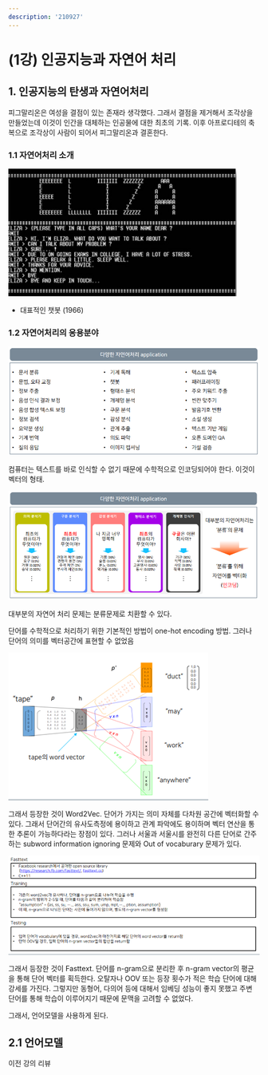 ```yaml
---
description: '210927'
---
```


# \(1강\) 인공지능과 자연어 처리

## 1. 인공지능의 탄생과 자연어처리

피그말리온은 여성을 결점이 있는 존재라 생각했다. 그래서 결점을 제거해서 조각상을 만들었는데 이것이 인간을 대체하는 인공물에 대한 최초의 기록. 이후 아프로디테의 축복으로 조각상이 사람이 되어서 피그말리온과 결혼한다.

### 1.1 자연어처리 소개

![](../../../.gitbook/assets/image%20%281213%29.png)

* 대표적인 챗봇 \(1966\)



### 1.2 자연어처리의 응용분야

![](../../../.gitbook/assets/image%20%281217%29.png)

컴퓨터는 텍스트를 바로 인식할 수 없기 때문에 수학적으로 인코딩되어야 한다. 이것이 벡터의 형태.



![](../../../.gitbook/assets/image%20%281219%29.png)

대부분의 자연어 처리 문제는 분류문제로 치환할 수 있다.



단어를 수학적으로 처리하기 위한 기본적인 방법이 one-hot encoding 방법. 그러나 단어의 의미를 벡터공간에 표현할 수 없었음

![](../../../.gitbook/assets/image%20%281210%29.png)

그래서 등장한 것이 Word2Vec. 단어가 가지는 의미 자체를 다차원 공간에 벡터화할 수 있다. 그래서 단어간의 유사도측정에 용이하고 관계 파악에도 용이하며 벡터 연산을 통한 추론이 가능하다라는 장점이 있다. 그러나 서울과 서울시를 완전히 다른 단어로 간주하는 subword information ignoring 문제와 Out of vocaburary 문제가 있다.

![](../../../.gitbook/assets/image%20%281218%29.png)

그래서 등장한 것이 Fasttext. 단어를 n-gram으로 분리한 후 n-gram vector의 평균을 통해 단어 벡터를 획득한다. 오탈자나 OOV 또는 등장 횟수가 적은 학습 단어에 대해 강세를 가진다. 그렇지만 동형어, 다의어 등에 대해서 임베딩 성능이 좋지 못했고 주변 단어를 통해 학습이 이루어지기 때문에 문맥을 고려할 수 없었다.

그래서, 언어모델을 사용하게 된다.



## 2.1 언어모델

이전 강의 리뷰







